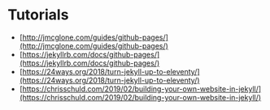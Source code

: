 # Tutorials
 - [http://jmcglone.com/guides/github-pages/](http://jmcglone.com/guides/github-pages/)
 - [https://jekyllrb.com/docs/github-pages/](https://jekyllrb.com/docs/github-pages/)
 - [https://24ways.org/2018/turn-jekyll-up-to-eleventy/](https://24ways.org/2018/turn-jekyll-up-to-eleventy/)
 - [https://chrisschuld.com/2019/02/building-your-own-website-in-jekyll/](https://chrisschuld.com/2019/02/building-your-own-website-in-jekyll/)
